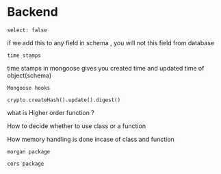 # Backend
 `select: false`

 if we add this to any field in schema , you will not this field from database

`time stamps` 

 time stamps in mongoose gives you created time and updated time of object(schema)

 `Mongoose hooks`

 
`crypto.createHash().update().digest()`


what is Higher order function ?


How to decide whether to use class or a function

How memory handling is done incase of class and function


`morgan package`

`cors package`